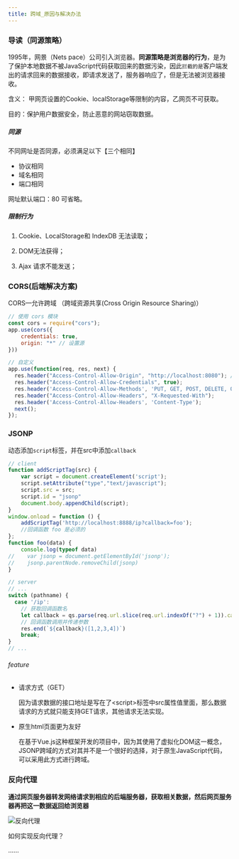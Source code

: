 ```yaml
---
title: 跨域_原因与解决办法
---
```


### 导读（同源策略）

1995年，网景（Nets pace）公司引入浏览器。**同源策略是浏览器的行为**，是为了保护本地数据不被JavaScript代码获取回来的数据污染，因此`拦截的是`客户端发出的请求回来的数据接收，即请求发送了，服务器响应了，但是无法被浏览器接收。

含义： 甲网页设置的Cookie、localStorage等限制的内容，乙网页不可获取。

目的：保护用户数据安全，防止恶意的网站窃取数据。

##### 同源

不同网址是否同源，必须满足以下【三个相同】

- 协议相同
- 域名相同
- 端口相同

网址默认端口：80 可省略。

##### 限制行为

1. Cookie、LocalStorage和 IndexDB 无法读取；
2. DOM无法获得；


3. Ajax 请求不能发送；

### CORS(后端解决方案)

 CORS—允许跨域 （跨域资源共享(Cross Origin Resource Sharing)）

```js
// 使用 cors 模块
const cors = require("cors");
app.use(cors({
    credentials: true,
    origin: "*" // 设置源
}))
```

````js
// 自定义
app.use(function(req, res, next) {
  res.header("Access-Control-Allow-Origin", "http://localhost:8080"); // 设置源
  res.header("Access-Control-Allow-Credentials", true);
  res.header('Access-Control-Allow-Methods', 'PUT, GET, POST, DELETE, OPTIONS');
  res.header("Access-Control-Allow-Headers", "X-Requested-With");
  res.header('Access-Control-Allow-Headers', 'Content-Type');
  next();
});
````

### JSONP

动态添加`script`标签，并在src中添加`callback`

```js
// client
function addScriptTag(src) {
    var script = document.createElement('script');
    script.setAttribute("type","text/javascript");
    script.src = src;
    script.id = "jsonp"
    document.body.appendChild(script);
}
window.onload = function () {
    addScriptTag('http://localhost:8888/ip?callback=foo');
    //回调函数 foo 是必须的
};
function foo(data) {
    console.log(typeof data)
//    var jsonp = document.getElementById('jsonp');
//    jsonp.parentNode.removeChild(jsonp)
}
```

```js
// server
// ...
switch (pathname) {
  case '/ip':
    // 获取回调函数名 
    let callback = qs.parse(req.url.slice(req.url.indexOf("?") + 1)).callback；
    // 回调函数调用并传递参数
    res.end(`${callback}([1,2,3,4])`) 
    break;
}
// ...
```

###### feature

- 请求方式（GET）

  因为请求数据的接口地址是写在了\<script\>标签中src属性值里面，那么数据请求的方式就只能支持GET请求，其他请求无法实现。

- 原生html页面更为友好

  在基于Vue.js这种框架开发的项目中，因为其使用了虚拟化DOM这一概念，JSONP跨域的方式对其并不是一个很好的选择，对于原生JavaScript代码，可以采用此方式进行跨域。

### 反向代理

**通过网页服务器转发网络请求到相应的后端服务器，获取相关数据，然后网页服务器再把这一数据返回给浏览器**

![反向代理](http://dukangblog.top/img/reverse.proxy.jpg)

如何实现反向代理？

......